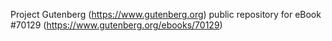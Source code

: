 Project Gutenberg (https://www.gutenberg.org) public repository for
eBook #70129 (https://www.gutenberg.org/ebooks/70129)

